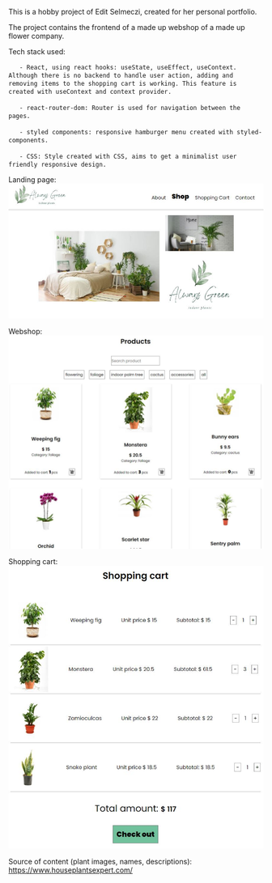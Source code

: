 This is a hobby project of Edit Selmeczi, created for her personal portfolio.

The project contains the frontend of a made up webshop of a made up flower company.

Tech stack used:

       - React, using react hooks: useState, useEffect, useContext. Although there is no backend to handle user action, adding and removing items to the shopping cart is working. This feature is created with useContext and context provider.

       - react-router-dom: Router is used for navigation between the pages.
       
       - styled components: responsive hamburger menu created with styled-components.
       
       - CSS: Style created with CSS, aims to get a minimalist user friendly responsive design.


Landing page:
![Image of the landing page](/src/assets/images/landingpage.JPG "Landing page")


Webshop:
![Image of the shop](/src/assets/images/webshop.JPG "Web shop")


Shopping cart:
![Image of the shopping cart](/src/assets/images/shoppingcart.JPG "Shopping cart")







Source of content (plant images, names, descriptions): https://www.houseplantsexpert.com/ 